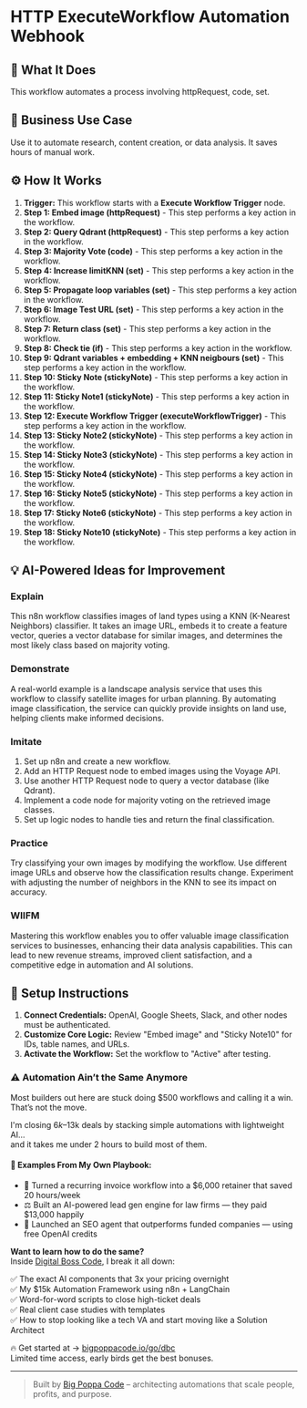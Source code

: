 # HTTP ExecuteWorkflow Automation Webhook

## 🚀 What It Does
This workflow automates a process involving httpRequest, code, set.

## 💼 Business Use Case
Use it to automate research, content creation, or data analysis. It saves hours of manual work.

## ⚙️ How It Works
1.  **Trigger:** This workflow starts with a **Execute Workflow Trigger** node.
2. **Step 1: Embed image (httpRequest)** - This step performs a key action in the workflow.
3. **Step 2: Query Qdrant (httpRequest)** - This step performs a key action in the workflow.
4. **Step 3: Majority Vote (code)** - This step performs a key action in the workflow.
5. **Step 4: Increase limitKNN (set)** - This step performs a key action in the workflow.
6. **Step 5: Propagate loop variables (set)** - This step performs a key action in the workflow.
7. **Step 6: Image Test URL (set)** - This step performs a key action in the workflow.
8. **Step 7: Return class (set)** - This step performs a key action in the workflow.
9. **Step 8: Check tie (if)** - This step performs a key action in the workflow.
10. **Step 9: Qdrant variables + embedding + KNN neigbours (set)** - This step performs a key action in the workflow.
11. **Step 10: Sticky Note (stickyNote)** - This step performs a key action in the workflow.
12. **Step 11: Sticky Note1 (stickyNote)** - This step performs a key action in the workflow.
13. **Step 12: Execute Workflow Trigger (executeWorkflowTrigger)** - This step performs a key action in the workflow.
14. **Step 13: Sticky Note2 (stickyNote)** - This step performs a key action in the workflow.
15. **Step 14: Sticky Note3 (stickyNote)** - This step performs a key action in the workflow.
16. **Step 15: Sticky Note4 (stickyNote)** - This step performs a key action in the workflow.
17. **Step 16: Sticky Note5 (stickyNote)** - This step performs a key action in the workflow.
18. **Step 17: Sticky Note6 (stickyNote)** - This step performs a key action in the workflow.
19. **Step 18: Sticky Note10 (stickyNote)** - This step performs a key action in the workflow.

## 💡 AI-Powered Ideas for Improvement
### Explain
This n8n workflow classifies images of land types using a KNN (K-Nearest Neighbors) classifier. It takes an image URL, embeds it to create a feature vector, queries a vector database for similar images, and determines the most likely class based on majority voting.

### Demonstrate
A real-world example is a landscape analysis service that uses this workflow to classify satellite images for urban planning. By automating image classification, the service can quickly provide insights on land use, helping clients make informed decisions.

### Imitate
1. Set up n8n and create a new workflow.
2. Add an HTTP Request node to embed images using the Voyage API.
3. Use another HTTP Request node to query a vector database (like Qdrant).
4. Implement a code node for majority voting on the retrieved image classes.
5. Set up logic nodes to handle ties and return the final classification.

### Practice
Try classifying your own images by modifying the workflow. Use different image URLs and observe how the classification results change. Experiment with adjusting the number of neighbors in the KNN to see its impact on accuracy.

### WIIFM
Mastering this workflow enables you to offer valuable image classification services to businesses, enhancing their data analysis capabilities. This can lead to new revenue streams, improved client satisfaction, and a competitive edge in automation and AI solutions.

## 🔧 Setup Instructions
1. **Connect Credentials:** OpenAI, Google Sheets, Slack, and other nodes must be authenticated.
2. **Customize Core Logic:** Review "Embed image" and "Sticky Note10" for IDs, table names, and URLs.
3. **Activate the Workflow:** Set the workflow to "Active" after testing.

### ⚠️ Automation Ain’t the Same Anymore

Most builders out here are stuck doing $500 workflows and calling it a win.  
That’s not the move.  

I'm closing $6k–$13k deals by stacking simple automations with lightweight AI...  
and it takes me under 2 hours to build most of them.

#### 🧠 Examples From My Own Playbook:
- 🔁 Turned a recurring invoice workflow into a $6,000 retainer that saved 20 hours/week  
- ⚖️ Built an AI-powered lead gen engine for law firms — they paid $13,000 happily  
- 🚀 Launched an SEO agent that outperforms funded companies — using free OpenAI credits  

**Want to learn how to do the same?**  
Inside [Digital Boss Code](https://bigpoppacode.io/go/dbc), I break it all down:

✅ The exact AI components that 3x your pricing overnight  
✅ My $15k Automation Framework using n8n + LangChain  
✅ Word-for-word scripts to close high-ticket deals  
✅ Real client case studies with templates  
✅ How to stop looking like a tech VA and start moving like a Solution Architect  

🔥 Get started at → [bigpoppacode.io/go/dbc](https://bigpoppacode.io/go/dbc)  
Limited time access, early birds get the best bonuses.

---
> Built by [Big Poppa Code](https://bigpoppacode.io) – architecting automations that scale people, profits, and purpose.
